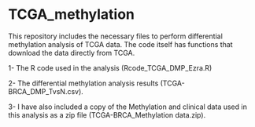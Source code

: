 # TCGA_methylation
This repository includes the necessary files to perform differential methylation analysis of TCGA data. The code itself has functions that download the data directly from TCGA.
  
  1- The R code used in the analysis (Rcode_TCGA_DMP_Ezra.R)
  
  2- The differential methylation analysis results (TCGA-BRCA_DMP_TvsN.csv).
  
  3- I have also included a copy of the Methylation and clinical data used in this analysis as a zip file (TCGA-BRCA_Methylation data.zip).

